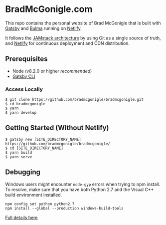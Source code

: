 # BradMcGonigle.com

This repo contains the personal website of Brad McGonigle that is built with [Gatsby](https://www.gatsbyjs.org/) and [Bulma](http://bulma.io) running on [Netlify](https://netlify.com).

It follows the [JAMstack architecture](https://jamstack.org) by using Git as a single source of truth, and [Netlify](https://www.netlify.com) for continuous deployment and CDN distribution.

## Prerequisites

- Node (v8.2.0 or higher _recommended_)
- [Gatsby CLI](https://www.gatsbyjs.org/docs/)

### Access Locally

```
$ git clone https://github.com/bradmcgonigle/bradmcgonigle.git
$ cd bradmcgonigle
$ yarn
$ yarn develop
```

## Getting Started (Without Netlify)

```
$ gatsby new [SITE_DIRECTORY_NAME] https://github.com/bradmcgonigle/bradmcgonigle/
$ cd [SITE_DIRECTORY_NAME]
$ yarn build
$ yarn serve
```

## Debugging

Windows users might encounter `node-gyp` errors when trying to npm install.
To resolve, make sure that you have both Python 2.7 and the Visual C++ build environment installed.

```
npm config set python python2.7
npm install --global --production windows-build-tools
```

[Full details here](https://www.npmjs.com/package/node-gyp 'NPM node-gyp page')

